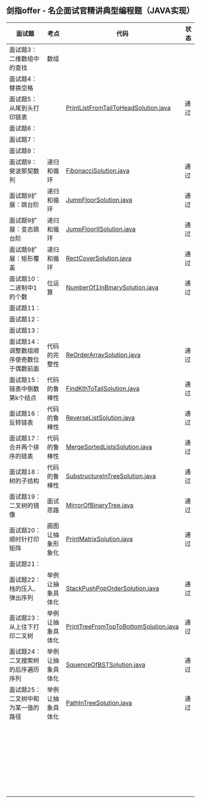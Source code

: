 ## 剑指offer - 名企面试官精讲典型编程题（JAVA实现）




| 面试题                   | 考点       | 代码                                       | 状态   |
| --------------------- | -------- | ---------------------------------------- | ---- |
| 面试题3：二维数组中的查找         | 数组       |                                          |      |
| 面试题4：替换空格             |          |                                          |      |
| 面试题5：从尾到头打印链表         |          | [PrintListFromTailToHeadSolution.java](https://github.com/shijiacheng/SwordOffer/blob/master/src/com/shijc/nowcoder/PrintListFromTailToHeadSolution.java) | 通过   |
| 面试题6：                 |          |                                          |      |
| 面试题7：                 |          |                                          |      |
| 面试题8：                 |          |                                          |      |
| 面试题9：斐波那契数列           | 递归和循环    | [FibonacciSolution.java](https://github.com/shijiacheng/SwordOffer/blob/master/src/com/shijc/nowcoder/FibonacciSolution.java) | 通过   |
| 面试题9扩展：跳台阶            | 递归和循环    | [JumpFloorSolution.java](https://github.com/shijiacheng/SwordOffer/blob/master/src/com/shijc/nowcoder/JumpFloorSolution.java) | 通过   |
| 面试题9扩展：变态跳台阶          | 递归和循环    | [JumpFloorIISolution.java](https://github.com/shijiacheng/SwordOffer/blob/master/src/com/shijc/nowcoder/JumpFloorIISolution.java) | 通过   |
| 面试题9扩展：矩形覆盖           | 递归和循环    | [RectCoverSolution.java](https://github.com/shijiacheng/SwordOffer/blob/master/src/com/shijc/nowcoder/RectCoverSolution.java) | 通过   |
| 面试题10：二进制中1的个数        | 位运算      | [NumberOf1InBinarySolution.java](https://github.com/shijiacheng/SwordOffer/blob/master/src/com/shijc/nowcoder/NumberOf1InBinarySolution.java) | 通过   |
| 面试题11：                |          |                                          |      |
| 面试题12：                |          |                                          |      |
| 面试题13：                |          |                                          |      |
| 面试题14：调整数组顺序使奇数位于偶数前面 | 代码的完整性   | [ReOrderArraySolution.java](https://github.com/shijiacheng/SwordOffer/blob/master/src/com/shijc/nowcoder/ReOrderArraySolution.java) | 通过   |
| 面试题15：链表中倒数第k个结点      | 代码的鲁棒性   | [FindKthToTailSolution.java](https://github.com/shijiacheng/SwordOffer/blob/master/src/com/shijc/nowcoder/FindKthToTailSolution.java) | 通过   |
| 面试题16：反转链表            | 代码的鲁棒性   | [ReverseListSolution.java](https://github.com/shijiacheng/SwordOffer/blob/master/src/com/shijc/nowcoder/ReverseListSolution.java) | 通过   |
| 面试题17：合并两个排序的链表       | 代码的鲁棒性   | [MergeSortedListsSolution.java](https://github.com/shijiacheng/SwordOffer/blob/master/src/com/shijc/nowcoder/MergeSortedListsSolution.java) | 通过   |
| 面试题18：树的子结构           | 代码的鲁棒性   | [SubstructureInTreeSolution.java](https://github.com/shijiacheng/SwordOffer/blob/master/src/com/shijc/nowcoder/SubstructureInTreeSolution.java) | 通过   |
| 面试题19：二叉树的镜像          | 面试思路     | [MirrorOfBinaryTree.java](https://github.com/shijiacheng/SwordOffer/blob/master/src/com/shijc/nowcoder/MirrorOfBinaryTree.java) | 通过   |
| 面试题20：顺时针打印矩阵         | 画图让抽象形象化 | [PrintMatrixSolution.java](https://github.com/shijiacheng/SwordOffer/blob/master/src/com/shijc/nowcoder/PrintMatrixSolution.java) | 通过   |
| 面试题21：                |          |                                          |      |
| 面试题22：栈的压入、弹出序列       | 举例让抽象具体化 | [StackPushPopOrderSolution.java](https://github.com/shijiacheng/SwordOffer/blob/master/src/com/shijc/nowcoder/StackPushPopOrderSolution.java) | 通过   |
| 面试题23：从上往下打印二叉树       | 举例让抽象具体化 | [PrintTreeFromTopToBottomSolution.java](https://github.com/shijiacheng/SwordOffer/blob/master/src/com/shijc/nowcoder/StackPushPopOrderSolution.java) | 通过   |
| 面试题24：二叉搜索树的后序遍历序列    | 举例让抽象具体化 | [SquenceOfBSTSolution.java](https://github.com/shijiacheng/SwordOffer/blob/master/src/com/shijc/nowcoder/StackPushPopOrderSolution.java) | 通过   |
| 面试题25：二叉树中和为某一值的路径    | 举例让抽象具体化 | [PathInTreeSolution.java](https://github.com/shijiacheng/SwordOffer/blob/master/src/com/shijc/nowcoder/StackPushPopOrderSolution.java) | 通过   |
|                       |          |                                          |      |
|                       |          |                                          |      |
|                       |          |                                          |      |
|                       |          |                                          |      |
|                       |          |                                          |      |
|                       |          |                                          |      |
|                       |          |                                          |      |
|                       |          |                                          |      |
|                       |          |                                          |      |
|                       |          |                                          |      |
|                       |          |                                          |      |
|                       |          |                                          |      |
|                       |          |                                          |      |
|                       |          |                                          |      |
|                       |          |                                          |      |
|                       |          |                                          |      |
|                       |          |                                          |      |
|                       |          |                                          |      |
|                       |          |                                          |      |
|                       |          |                                          |      |
|                       |          |                                          |      |
|                       |          |                                          |      |
|                       |          |                                          |      |
|                       |          |                                          |      |
|                       |          |                                          |      |
|                       |          |                                          |      |
|                       |          |                                          |      |
|                       |          |                                          |      |
|                       |          |                                          |      |
|                       |          |                                          |      |
|                       |          |                                          |      |
|                       |          |                                          |      |
|                       |          |                                          |      |

